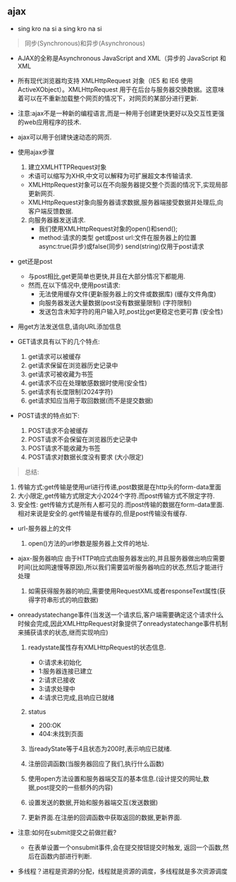 ## ajax 
+ sing kro na si   a sing kro na si
>同步(Synchronous)和异步(Asynchronous)
+ AJAX的全称是Asynchronous JavaScript and XML（异步的 JavaScript 和 XML
+ 所有现代浏览器均支持 XMLHttpRequest 对象（IE5 和 IE6 使用 ActiveXObject）。XMLHttpRequest 用于在后台与服务器交换数据。这意味着可以在不重新加载整个网页的情况下，对网页的某部分进行更新.
+ 注意:ajax不是一种新的编程语言,而是一种用于创建更快更好以及交互性更强的web应用程序的技术.
+ ajax可以用于创建快速动态的网页.


+ 使用ajax步骤
    1. 建立XMLHTTPRequest对象
     - 术语可以缩写为XHR,中文可以解释为可扩展超文本传输请求.
     - XMLHttpRequest对象可以在不向服务器提交整个页面的情况下,实现局部更新网页.
     - XMLHttpRequest对象向服务器请求数据,服务器端接受数据并处理后,向客户端反馈数据.

    2. 向服务器器发送请求.
        - 我们使用XMLHttpRequest对象的open()和send();
        - method:请求的类型 get或post url:文件在服务器上的位置 async:true(异步)或false(同步) send(string)仅用于post请求

+ get还是post
    - 与post相比,get更简单也更快,并且在大部分情况下都能用.
    - 然而,在以下情况中,使用post请求: 
      - 无法使用缓存文件(更新服务器上的文件或数据库) (缓存文件角度)
      - 向服务器发送大量数据(post没有数据量限制) (字符限制)
      - 发送包含未知字符的用户输入时,post比get更稳定也更可靠 (安全性)
+ 用get方法发送信息,请向URL添加信息
+ GET请求具有以下的几个特点:
    1. get请求可以被缓存 
    2. get请求保留在浏览器历史记录中
    3. get请求可被收藏为书签 
    4. get请求不应在处理敏感数据时使用(安全性)
    5. get请求有长度限制(2024字符)
    6. get请求知应当用于取回数据(而不是提交数据) 

+ POST请求的特点如下:
    1. POST请求不会被缓存 
    2. POST请求不会保留在浏览器历史记录中
    3. POST请求不能收藏为书签
    4. POST请求对数据长度没有要求 (大小限定)
>总结:
1. 传输方式:get传输是使用url进行传递,post数据是在http头的form-data里面
2. 大小限定,get传输方式限定大小2024个字符.而post传输方式不限定字符.
3. 安全性: get传输方式是所有人都可见的.而post传输的数据在form-data里面.相对来说是安全的.get传输是有缓存的,但是post传输没有缓存.



+ url-服务器上的文件
    1. open()方法的url参数是服务器上文件的地址.

+ ajax-服务器响应 由于HTTP响应式由服务器发出的,并且服务器做出响应需要时间(比如网速慢等原因),所以我们需要监听服务器响应的状态,然后才能进行处理
    1. 如需获得服务器的响应,需要使用RequestXML或者responseText属性(获得字符串形式的响应数据)

+ onreadystatechange事件(当发送一个请求后,客户端需要确定这个请求什么时候会完成,因此XMLHttpRequest对象提供了onreadystatechange事件机制来捕获请求的状态,继而实现响应)
    1. readystate属性存有XMLHttpRequest的状态信息.
        - 0:请求未初始化
        - 1:服务器连接已建立
        - 2:请求已接收
        - 3:请求处理中
        - 4:请求已完成,且响应已就绪
    2. status
        - 200:OK
        - 404:未找到页面

    3. 当readyState等于4且状态为200时,表示响应已就绪.

    4. 注册回调函数(当服务器回应了我们,执行什么函数)
    5. 使用open方法设置和服务器端交互的基本信息.(设计提交的网址,数据,post提交的一些额外的内容)
    6.  设置发送的数据,开始和服务器端交互(发送数据)
    7.  更新界面.在注册的回调函数中获取返回的数据,更新界面.

+ 注意:如何在submit提交之前做拦截?
    - 在表单设置一个onsubmit事件,会在提交按钮提交时触发,  返回一个函数,然后在函数内部进行判断.

+ 多线程？进程是资源的分配，线程就是资源的调度，多线程就是多次资源调度